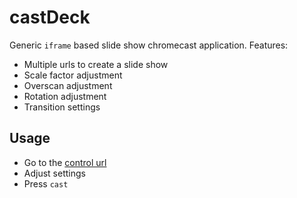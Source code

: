 castDeck
========

Generic `iframe` based slide show chromecast application. Features:

- Multiple urls to create a slide show
- Scale factor adjustment
- Overscan adjustment
- Rotation adjustment
- Transition settings

Usage
-----

- Go to the [control url](http://firstlegoleague.github.io/castDeck)
- Adjust settings
- Press `cast`